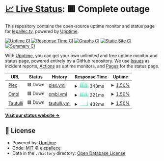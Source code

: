# [📈 Live Status](https://uptime.lepallec.tv): <!--live status--> **🟥 Complete outage**

This repository contains the open-source uptime monitor and status page for [lepallec.tv](https://lepallec.tv), powered by [Upptime](https://github.com/upptime/upptime).

[![Uptime CI](https://github.com/koj-co/upptime/workflows/Uptime%20CI/badge.svg)](https://github.com/koj-co/upptime/actions?query=workflow%3A%22Uptime+CI%22)
[![Response Time CI](https://github.com/koj-co/upptime/workflows/Response%20Time%20CI/badge.svg)](https://github.com/koj-co/upptime/actions?query=workflow%3A%22Response+Time+CI%22)
[![Graphs CI](https://github.com/koj-co/upptime/workflows/Graphs%20CI/badge.svg)](https://github.com/koj-co/upptime/actions?query=workflow%3A%22Graphs+CI%22)
[![Static Site CI](https://github.com/koj-co/upptime/workflows/Static%20Site%20CI/badge.svg)](https://github.com/koj-co/upptime/actions?query=workflow%3A%22Static+Site+CI%22)
[![Summary CI](https://github.com/koj-co/upptime/workflows/Summary%20CI/badge.svg)](https://github.com/koj-co/upptime/actions?query=workflow%3A%22Summary+CI%22)

With [Upptime](https://upptime.js.org), you can get your own unlimited and free uptime monitor and status page, powered entirely by a GitHub repository. We use [Issues](https://github.com/elepallece/upptime/issues) as incident reports, [Actions](https://github.com/elepallece/upptime/actions) as uptime monitors, and [Pages](https://uptime.lepallec.tv) for the status page.

<!--start: status pages-->
<!-- This summary is generated by Upptime (https://github.com/upptime/upptime) -->
<!-- Do not edit this manually, your changes will be overwritten -->
<!-- prettier-ignore -->
| URL | Status | History | Response Time | Uptime |
| --- | ------ | ------- | ------------- | ------ |
| <img alt="" src="https://icons.duckduckgo.com/ip3/plex.lepallec.tv.ico" height="13"> [Plex](https://plex.lepallec.tv/web/index.html) | 🟥 Down | [plex.yml](https://github.com/elepallec/upptime/commits/HEAD/history/plex.yml) | <details><summary><img alt="Response time graph" src="./graphs/plex/response-time-week.png" height="20"> 343ms</summary><br><a href="https://uptime.lepallec.tv/history/plex"><img alt="Response time 564" src="https://img.shields.io/endpoint?url=https%3A%2F%2Fraw.githubusercontent.com%2Felepallec%2Fupptime%2FHEAD%2Fapi%2Fplex%2Fresponse-time.json"></a><br><a href="https://uptime.lepallec.tv/history/plex"><img alt="24-hour response time 326" src="https://img.shields.io/endpoint?url=https%3A%2F%2Fraw.githubusercontent.com%2Felepallec%2Fupptime%2FHEAD%2Fapi%2Fplex%2Fresponse-time-day.json"></a><br><a href="https://uptime.lepallec.tv/history/plex"><img alt="7-day response time 343" src="https://img.shields.io/endpoint?url=https%3A%2F%2Fraw.githubusercontent.com%2Felepallec%2Fupptime%2FHEAD%2Fapi%2Fplex%2Fresponse-time-week.json"></a><br><a href="https://uptime.lepallec.tv/history/plex"><img alt="30-day response time 421" src="https://img.shields.io/endpoint?url=https%3A%2F%2Fraw.githubusercontent.com%2Felepallec%2Fupptime%2FHEAD%2Fapi%2Fplex%2Fresponse-time-month.json"></a><br><a href="https://uptime.lepallec.tv/history/plex"><img alt="1-year response time 509" src="https://img.shields.io/endpoint?url=https%3A%2F%2Fraw.githubusercontent.com%2Felepallec%2Fupptime%2FHEAD%2Fapi%2Fplex%2Fresponse-time-year.json"></a></details> | <details><summary><a href="https://uptime.lepallec.tv/history/plex">1.50%</a></summary><a href="https://uptime.lepallec.tv/history/plex"><img alt="All-time uptime 76.80%" src="https://img.shields.io/endpoint?url=https%3A%2F%2Fraw.githubusercontent.com%2Felepallec%2Fupptime%2FHEAD%2Fapi%2Fplex%2Fuptime.json"></a><br><a href="https://uptime.lepallec.tv/history/plex"><img alt="24-hour uptime 0.61%" src="https://img.shields.io/endpoint?url=https%3A%2F%2Fraw.githubusercontent.com%2Felepallec%2Fupptime%2FHEAD%2Fapi%2Fplex%2Fuptime-day.json"></a><br><a href="https://uptime.lepallec.tv/history/plex"><img alt="7-day uptime 1.50%" src="https://img.shields.io/endpoint?url=https%3A%2F%2Fraw.githubusercontent.com%2Felepallec%2Fupptime%2FHEAD%2Fapi%2Fplex%2Fuptime-week.json"></a><br><a href="https://uptime.lepallec.tv/history/plex"><img alt="30-day uptime 0.56%" src="https://img.shields.io/endpoint?url=https%3A%2F%2Fraw.githubusercontent.com%2Felepallec%2Fupptime%2FHEAD%2Fapi%2Fplex%2Fuptime-month.json"></a><br><a href="https://uptime.lepallec.tv/history/plex"><img alt="1-year uptime 55.97%" src="https://img.shields.io/endpoint?url=https%3A%2F%2Fraw.githubusercontent.com%2Felepallec%2Fupptime%2FHEAD%2Fapi%2Fplex%2Fuptime-year.json"></a></details>
| <img alt="" src="https://icons.duckduckgo.com/ip3/ombi.lepallec.tv.ico" height="13"> [Ombi](https://ombi.lepallec.tv) | 🟥 Down | [ombi.yml](https://github.com/elepallec/upptime/commits/HEAD/history/ombi.yml) | <details><summary><img alt="Response time graph" src="./graphs/ombi/response-time-week.png" height="20"> 221ms</summary><br><a href="https://uptime.lepallec.tv/history/ombi"><img alt="Response time 558" src="https://img.shields.io/endpoint?url=https%3A%2F%2Fraw.githubusercontent.com%2Felepallec%2Fupptime%2FHEAD%2Fapi%2Fombi%2Fresponse-time.json"></a><br><a href="https://uptime.lepallec.tv/history/ombi"><img alt="24-hour response time 223" src="https://img.shields.io/endpoint?url=https%3A%2F%2Fraw.githubusercontent.com%2Felepallec%2Fupptime%2FHEAD%2Fapi%2Fombi%2Fresponse-time-day.json"></a><br><a href="https://uptime.lepallec.tv/history/ombi"><img alt="7-day response time 221" src="https://img.shields.io/endpoint?url=https%3A%2F%2Fraw.githubusercontent.com%2Felepallec%2Fupptime%2FHEAD%2Fapi%2Fombi%2Fresponse-time-week.json"></a><br><a href="https://uptime.lepallec.tv/history/ombi"><img alt="30-day response time 230" src="https://img.shields.io/endpoint?url=https%3A%2F%2Fraw.githubusercontent.com%2Felepallec%2Fupptime%2FHEAD%2Fapi%2Fombi%2Fresponse-time-month.json"></a><br><a href="https://uptime.lepallec.tv/history/ombi"><img alt="1-year response time 508" src="https://img.shields.io/endpoint?url=https%3A%2F%2Fraw.githubusercontent.com%2Felepallec%2Fupptime%2FHEAD%2Fapi%2Fombi%2Fresponse-time-year.json"></a></details> | <details><summary><a href="https://uptime.lepallec.tv/history/ombi">1.50%</a></summary><a href="https://uptime.lepallec.tv/history/ombi"><img alt="All-time uptime 74.95%" src="https://img.shields.io/endpoint?url=https%3A%2F%2Fraw.githubusercontent.com%2Felepallec%2Fupptime%2FHEAD%2Fapi%2Fombi%2Fuptime.json"></a><br><a href="https://uptime.lepallec.tv/history/ombi"><img alt="24-hour uptime 0.61%" src="https://img.shields.io/endpoint?url=https%3A%2F%2Fraw.githubusercontent.com%2Felepallec%2Fupptime%2FHEAD%2Fapi%2Fombi%2Fuptime-day.json"></a><br><a href="https://uptime.lepallec.tv/history/ombi"><img alt="7-day uptime 1.50%" src="https://img.shields.io/endpoint?url=https%3A%2F%2Fraw.githubusercontent.com%2Felepallec%2Fupptime%2FHEAD%2Fapi%2Fombi%2Fuptime-week.json"></a><br><a href="https://uptime.lepallec.tv/history/ombi"><img alt="30-day uptime 0.56%" src="https://img.shields.io/endpoint?url=https%3A%2F%2Fraw.githubusercontent.com%2Felepallec%2Fupptime%2FHEAD%2Fapi%2Fombi%2Fuptime-month.json"></a><br><a href="https://uptime.lepallec.tv/history/ombi"><img alt="1-year uptime 56.10%" src="https://img.shields.io/endpoint?url=https%3A%2F%2Fraw.githubusercontent.com%2Felepallec%2Fupptime%2FHEAD%2Fapi%2Fombi%2Fuptime-year.json"></a></details>
| <img alt="" src="https://icons.duckduckgo.com/ip3/tautulli.lepallec.tv.ico" height="13"> [Tautulli](https://tautulli.lepallec.tv) | 🟥 Down | [tautulli.yml](https://github.com/elepallec/upptime/commits/HEAD/history/tautulli.yml) | <details><summary><img alt="Response time graph" src="./graphs/tautulli/response-time-week.png" height="20"> 432ms</summary><br><a href="https://uptime.lepallec.tv/history/tautulli"><img alt="Response time 716" src="https://img.shields.io/endpoint?url=https%3A%2F%2Fraw.githubusercontent.com%2Felepallec%2Fupptime%2FHEAD%2Fapi%2Ftautulli%2Fresponse-time.json"></a><br><a href="https://uptime.lepallec.tv/history/tautulli"><img alt="24-hour response time 264" src="https://img.shields.io/endpoint?url=https%3A%2F%2Fraw.githubusercontent.com%2Felepallec%2Fupptime%2FHEAD%2Fapi%2Ftautulli%2Fresponse-time-day.json"></a><br><a href="https://uptime.lepallec.tv/history/tautulli"><img alt="7-day response time 432" src="https://img.shields.io/endpoint?url=https%3A%2F%2Fraw.githubusercontent.com%2Felepallec%2Fupptime%2FHEAD%2Fapi%2Ftautulli%2Fresponse-time-week.json"></a><br><a href="https://uptime.lepallec.tv/history/tautulli"><img alt="30-day response time 317" src="https://img.shields.io/endpoint?url=https%3A%2F%2Fraw.githubusercontent.com%2Felepallec%2Fupptime%2FHEAD%2Fapi%2Ftautulli%2Fresponse-time-month.json"></a><br><a href="https://uptime.lepallec.tv/history/tautulli"><img alt="1-year response time 624" src="https://img.shields.io/endpoint?url=https%3A%2F%2Fraw.githubusercontent.com%2Felepallec%2Fupptime%2FHEAD%2Fapi%2Ftautulli%2Fresponse-time-year.json"></a></details> | <details><summary><a href="https://uptime.lepallec.tv/history/tautulli">1.50%</a></summary><a href="https://uptime.lepallec.tv/history/tautulli"><img alt="All-time uptime 76.84%" src="https://img.shields.io/endpoint?url=https%3A%2F%2Fraw.githubusercontent.com%2Felepallec%2Fupptime%2FHEAD%2Fapi%2Ftautulli%2Fuptime.json"></a><br><a href="https://uptime.lepallec.tv/history/tautulli"><img alt="24-hour uptime 0.61%" src="https://img.shields.io/endpoint?url=https%3A%2F%2Fraw.githubusercontent.com%2Felepallec%2Fupptime%2FHEAD%2Fapi%2Ftautulli%2Fuptime-day.json"></a><br><a href="https://uptime.lepallec.tv/history/tautulli"><img alt="7-day uptime 1.50%" src="https://img.shields.io/endpoint?url=https%3A%2F%2Fraw.githubusercontent.com%2Felepallec%2Fupptime%2FHEAD%2Fapi%2Ftautulli%2Fuptime-week.json"></a><br><a href="https://uptime.lepallec.tv/history/tautulli"><img alt="30-day uptime 0.56%" src="https://img.shields.io/endpoint?url=https%3A%2F%2Fraw.githubusercontent.com%2Felepallec%2Fupptime%2FHEAD%2Fapi%2Ftautulli%2Fuptime-month.json"></a><br><a href="https://uptime.lepallec.tv/history/tautulli"><img alt="1-year uptime 56.10%" src="https://img.shields.io/endpoint?url=https%3A%2F%2Fraw.githubusercontent.com%2Felepallec%2Fupptime%2FHEAD%2Fapi%2Ftautulli%2Fuptime-year.json"></a></details>

<!--end: status pages-->

[**Visit our status website →**](https://uptime.lepallec.tv)

## 📄 License

- Powered by: [Upptime](https://github.com/upptime/upptime)
- Code: [MIT](./LICENSE) © [elepallece](https://uptime.lepallec.tv)
- Data in the `./history` directory: [Open Database License](https://opendatacommons.org/licenses/odbl/1-0/)
